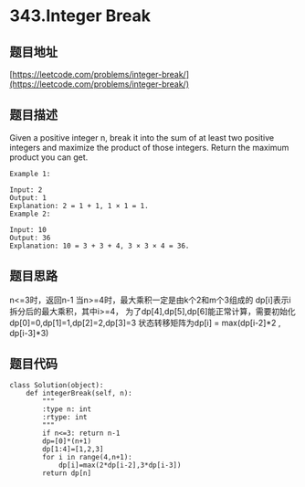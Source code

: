 343.Integer Break
================================

题目地址
-------
[https://leetcode.com/problems/integer-break/](https://leetcode.com/problems/integer-break/)

题目描述
--------
Given a positive integer n, break it into the sum of at least two positive integers and maximize the product of those integers. Return the maximum product you can get.

```
Example 1:

Input: 2
Output: 1
Explanation: 2 = 1 + 1, 1 × 1 = 1.
Example 2:

Input: 10
Output: 36
Explanation: 10 = 3 + 3 + 4, 3 × 3 × 4 = 36.
```

题目思路
--------
n<=3时，返回n-1
当n>=4时，最大乘积一定是由k个2和m个3组成的
dp[i]表示i拆分后的最大乘积，其中i>=4， 为了dp[4],dp[5],dp[6]能正常计算，需要初始化dp[0]=0,dp[1]=1,dp[2]=2,dp[3]=3
状态转移矩阵为dp[i] = max(dp[i-2]*2 , dp[i-3]*3)

题目代码
--------
```
class Solution(object):
    def integerBreak(self, n):
        """
        :type n: int
        :rtype: int
        """
        if n<=3: return n-1
        dp=[0]*(n+1)
        dp[1:4]=[1,2,3]
        for i in range(4,n+1):
            dp[i]=max(2*dp[i-2],3*dp[i-3])
        return dp[n]
```
